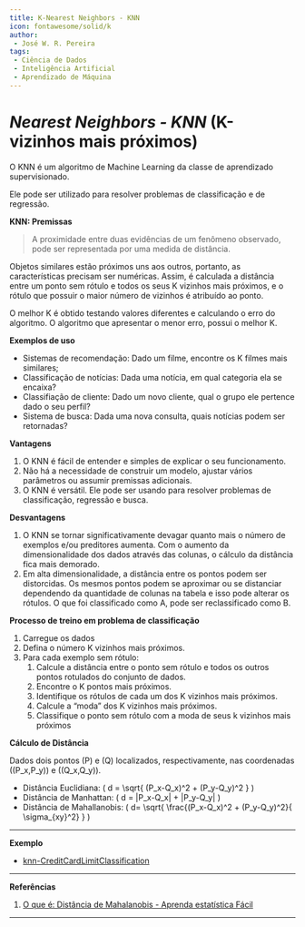```yaml
---
title: K-Nearest Neighbors - KNN
icon: fontawesome/solid/k
author:
 - José W. R. Pereira
tags:
 - Ciência de Dados
 - Inteligência Artificial
 - Aprendizado de Máquina
---
```



# *Nearest Neighbors - KNN* (K-vizinhos mais próximos)

O KNN é um algoritmo de Machine Learning da classe de aprendizado supervisionado. 

Ele pode ser utilizado para resolver problemas de classificação e de regressão.

**KNN: Premissas**
> A proximidade entre duas evidências de um fenômeno observado, pode ser representada por uma medida de distância.

Objetos similares estão próximos uns aos outros, portanto, as características precisam ser numéricas. Assim, é calculada a distância entre um ponto sem rótulo e todos os seus K vizinhos mais próximos, e o rótulo que possuir o maior número de vizinhos é atribuído ao ponto. 

O melhor K é obtido testando valores diferentes e calculando o erro do algoritmo. O algoritmo que apresentar o menor erro, possui o melhor K.


**Exemplos de uso**

- Sistemas de recomendação: Dado um filme, encontre os K filmes mais similares;
- Classificação de notícias: Dada uma notícia, em qual categoria ela se encaixa?
- Classifiação de cliente: Dado um novo cliente, qual o grupo ele pertence dado o seu perfil?
- Sistema de busca: Dada uma nova consulta, quais notícias podem ser retornadas?


**Vantagens**

1. O KNN é fácil de entender e simples de explicar o seu funcionamento.
2. Não há a necessidade de construir um modelo, ajustar vários parâmetros ou assumir premissas adicionais.
3. O KNN é versátil. Ele pode ser usando para resolver problemas de classificação, regressão e busca.


**Desvantagens**

1. O KNN se tornar significativamente devagar quanto mais o número de exemplos e/ou preditores aumenta. Com o aumento da dimensionalidade dos dados através das colunas, o cálculo da distância fica mais demorado.
2. Em alta dimensionalidade, a distância entre os pontos podem ser distorcidas. Os mesmos pontos podem se aproximar ou se distanciar dependendo da quantidade de colunas na tabela e isso pode alterar os rótulos. O que foi classificado como A, pode ser reclassificado como B.


**Processo de treino em problema de classificação**

1. Carregue os dados
2. Defina o número K vizinhos mais próximos.
3. Para cada exemplo sem rótulo:
      1. Calcule a distância entre o ponto sem rótulo e todos os outros pontos rotulados do conjunto de dados.
      2. Encontre o K pontos mais próximos.
      3. Identifique os rótulos de cada um dos K vizinhos mais próximos.
      4. Calcule a “moda” dos K vizinhos mais próximos.
      5. Classifique o ponto sem rótulo com a moda de seus k vizinhos
mais próximos

**Cálculo de Distância**

Dados dois pontos \(P\) e \(Q\) localizados, respectivamente, nas coordenadas \((P_x,P_y)\) e \((Q_x,Q_y)\).

- Distância Euclidiana: \( d = \sqrt{ (P_x-Q_x)^2 + (P_y-Q_y)^2 } \)
- Distância de Manhattan: \( d = |P_x-Q_x| + |P_y-Q_y| \)
- Distância de Mahallanobis: \( d= \sqrt{ \frac{(P_x-Q_x)^2 + (P_y-Q_y)^2}{ \sigma_{xy}^2} } \)

---

**Exemplo**

- [knn-CreditCardLimitClassification](https://gitlab.com/JoseWRPereira/knn-creditcardlimitclassification/-/blob/main/knn-CreditCardLimitClassification.ipynb?ref_type=heads)

---

**Referências**

1. [O que é: Distância de Mahalanobis - Aprenda estatística Fácil](https://estatisticafacil.org/glossario/o-que-e-distancia-de-mahalanobis/)


---
